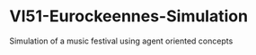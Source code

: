 VI51-Eurockeennes-Simulation
============================

Simulation of a music festival using agent oriented concepts
